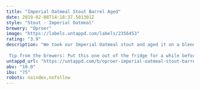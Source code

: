 ```yaml
---
title: "Imperial Oatmeal Stout Barrel Aged"
date: 2019-02-08T14:18:37.501301Z
style: "Stout - Imperial Oatmeal"
brewery: "Oproer"
image: "https://labels.untappd.com/labels/2356453"
rating: "3.9"
description: "We took our Imperial Oatmeal stout and aged it on a blend of whiskey and bourbon barrels.  Tip from the brewers: Put this one out of the fridge for a while before drinking. The smell and taste get more intense as it warms up!"
untappd_url: "https://untappd.com/b/oproer-imperial-oatmeal-stout-barrel-aged/2356453"
abv: "10.0"
ibu: "75"
robots: noindex,nofollow
---
```

